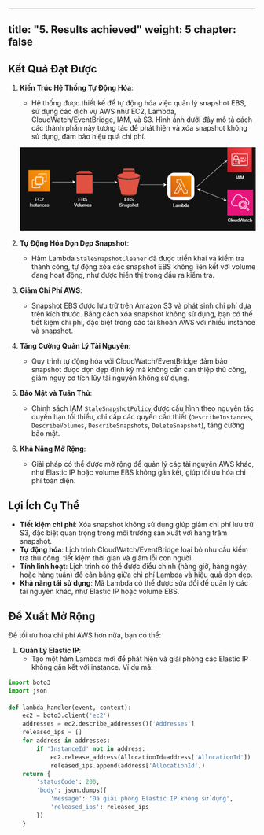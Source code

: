 ---
title: "5. Results achieved"
weight: 5
chapter: false
--------------

## Kết Quả Đạt Được

1. **Kiến Trúc Hệ Thống Tự Động Hóa**:
   - Hệ thống được thiết kế để tự động hóa việc quản lý snapshot EBS, sử dụng các dịch vụ AWS như EC2, Lambda, CloudWatch/EventBridge, IAM, và S3. Hình ảnh dưới đây mô tả cách các thành phần này tương tác để phát hiện và xóa snapshot không sử dụng, đảm bảo hiệu quả chi phí.

   ![Kiến Trúc Hệ Thống](./images/system_architecture.png?featherlight=false&width=90pc)

2. **Tự Động Hóa Dọn Dẹp Snapshot**:
   - Hàm Lambda `StaleSnapshotCleaner` đã được triển khai và kiểm tra thành công, tự động xóa các snapshot EBS không liên kết với volume đang hoạt động, như được hiển thị trong đầu ra kiểm tra.


3. **Giảm Chi Phí AWS**:
   - Snapshot EBS được lưu trữ trên Amazon S3 và phát sinh chi phí dựa trên kích thước. Bằng cách xóa snapshot không sử dụng, bạn có thể tiết kiệm chi phí, đặc biệt trong các tài khoản AWS với nhiều instance và snapshot.

4. **Tăng Cường Quản Lý Tài Nguyên**:
   - Quy trình tự động hóa với CloudWatch/EventBridge đảm bảo snapshot được dọn dẹp định kỳ mà không cần can thiệp thủ công, giảm nguy cơ tích lũy tài nguyên không sử dụng.


5. **Bảo Mật và Tuân Thủ**:
   - Chính sách IAM `StaleSnapshotPolicy` được cấu hình theo nguyên tắc quyền hạn tối thiểu, chỉ cấp các quyền cần thiết (`DescribeInstances`, `DescribeVolumes`, `DescribeSnapshots`, `DeleteSnapshot`), tăng cường bảo mật.

6. **Khả Năng Mở Rộng**:
   - Giải pháp có thể được mở rộng để quản lý các tài nguyên AWS khác, như Elastic IP hoặc volume EBS không gắn kết, giúp tối ưu hóa chi phí toàn diện.

## Lợi Ích Cụ Thể

- **Tiết kiệm chi phí**: Xóa snapshot không sử dụng giúp giảm chi phí lưu trữ S3, đặc biệt quan trọng trong môi trường sản xuất với hàng trăm snapshot.
- **Tự động hóa**: Lịch trình CloudWatch/EventBridge loại bỏ nhu cầu kiểm tra thủ công, tiết kiệm thời gian và giảm lỗi con người.
- **Tính linh hoạt**: Lịch trình có thể được điều chỉnh (hàng giờ, hàng ngày, hoặc hàng tuần) để cân bằng giữa chi phí Lambda và hiệu quả dọn dẹp.
- **Khả năng tái sử dụng**: Mã Lambda có thể được sửa đổi để quản lý các tài nguyên khác, như Elastic IP hoặc volume EBS.

## Đề Xuất Mở Rộng

Để tối ưu hóa chi phí AWS hơn nữa, bạn có thể:

1. **Quản Lý Elastic IP**:
   - Tạo một hàm Lambda mới để phát hiện và giải phóng các Elastic IP không gắn kết với instance. Ví dụ mã:

```python
import boto3
import json

def lambda_handler(event, context):
    ec2 = boto3.client('ec2')
    addresses = ec2.describe_addresses()['Addresses']
    released_ips = []
    for address in addresses:
        if 'InstanceId' not in address:
            ec2.release_address(AllocationId=address['AllocationId'])
            released_ips.append(address['AllocationId'])
    return {
        'statusCode': 200,
        'body': json.dumps({
            'message': 'Đã giải phóng Elastic IP không sử dụng',
            'released_ips': released_ips
        })
    }